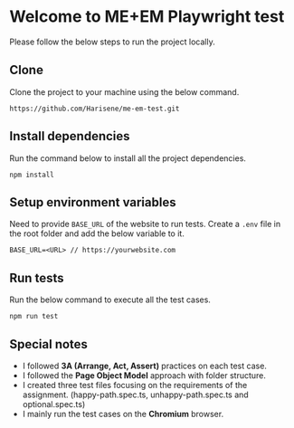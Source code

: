 # Welcome to ME+EM Playwright test

Please follow the below steps to run the project locally.

## Clone

Clone the project to your machine using the below command.

```
https://github.com/Harisene/me-em-test.git
```

## Install dependencies

Run the command below to install all the project dependencies.

```
npm install 
```

## Setup environment variables

Need to provide `BASE_URL` of the website to run tests. Create a `.env` file in the root folder and add the below variable to it.

```
BASE_URL=<URL> // https://yourwebsite.com
```

## Run tests

Run the below command to execute all the test cases.

```
npm run test
```

## Special notes
* I followed **3A (Arrange, Act, Assert)** practices on each test case.
* I followed the **Page Object Model** approach with folder structure.
* I created three test files focusing on the requirements of the assignment. (happy-path.spec.ts, unhappy-path.spec.ts and optional.spec.ts)
* I mainly run the test cases on the **Chromium** browser.

